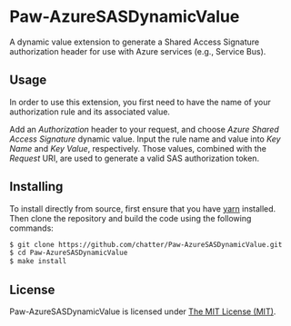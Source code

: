 # Paw-AzureSASDynamicValue

A dynamic value extension to generate a Shared Access Signature authorization
header for use with Azure services (e.g., Service Bus).

## Usage

In order to use this extension, you first need to have the name of your
authorization rule and its associated value.

Add an _Authorization_ header to your request, and choose _Azure Shared Access
Signature_ dynamic value. Input the rule name and value into _Key Name_ and
_Key Value_, respectively. Those values, combined with the _Request_ URI, are
used to generate a valid SAS authorization token.

## Installing

To install directly from source, first ensure that you have
[yarn](http://yarnpkg.com) installed. Then clone the repository and build the
code using the following commands:

```bash
$ git clone https://github.com/chatter/Paw-AzureSASDynamicValue.git
$ cd Paw-AzureSASDynamicValue
$ make install
```

## License

Paw-AzureSASDynamicValue is licensed under [The MIT License (MIT)](/LICENSE.md).
